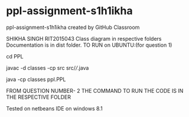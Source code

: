 # ppl-assignment-s1h1ikha
ppl-assignment-s1h1ikha created by GitHub Classroom

SHIKHA SINGH
RIT2015043
Class diagram in respective folders
Documentation is in dist folder.
TO RUN on UBUNTU:(for question 1)

cd PPL

javac -d classes -cp src src/*/*.java 

java -cp classes ppl.PPL                

FROM QUESTION NUMBER- 2 THE COMMAND TO RUN THE CODE IS IN THE RESPECTIVE FOLDER

Tested on netbeans IDE on windows 8.1

